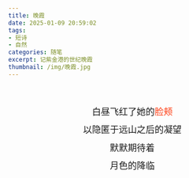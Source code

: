 ```yaml
---
title: 晚霞
date: 2025-01-09 20:59:02
tags: 
- 短诗
- 自然
categories: 随笔
excerpt: 记紫金港的世纪晚霞
thumbnail: /img/晚霞.jpg
---
```

<br>
<p style = " 
    font-size: 1.3em;
    text-align: center;
    line-height: 2em;"
>
白昼飞红了她的<span style = "color: #fe4017">脸颊</span> <br>
以隐匿于远山之后的凝望<br>  
默默期待着  <br>
月色的降临  <br>
</p>
